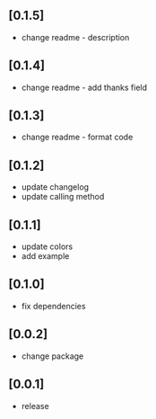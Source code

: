
## [0.1.5]

* change readme - description

## [0.1.4]

* change readme - add thanks field


## [0.1.3]

* change readme - format code


## [0.1.2]

* update changelog
* update calling method


## [0.1.1]

* update colors
* add example


## [0.1.0]

* fix dependencies


## [0.0.2]

* change package


## [0.0.1]

* release
